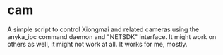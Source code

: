 # cam

A simple script to control Xiongmai and related cameras using the anyka_ipc command daemon and "NETSDK" interface. It might work on others as well, it might not work at all. It works for me, mostly.